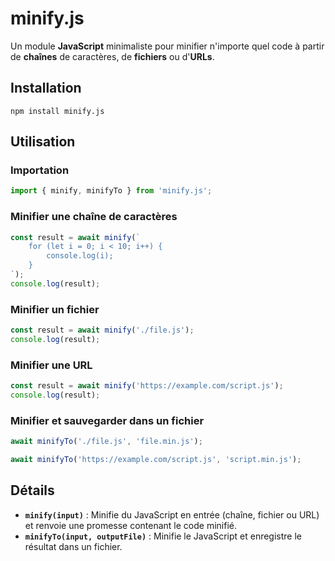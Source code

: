 # minify.js

Un module **JavaScript** minimaliste pour minifier n'importe quel code à partir de **chaînes** de caractères, de **fichiers** ou d'**URLs**.

## Installation

```console
npm install minify.js
```

## Utilisation

### Importation

```js
import { minify, minifyTo } from 'minify.js';
```

### Minifier une chaîne de caractères

```js
const result = await minify(`
    for (let i = 0; i < 10; i++) {
        console.log(i);
    }
`);
console.log(result);
```

### Minifier un fichier

```js
const result = await minify('./file.js');
console.log(result);
```

### Minifier une URL

```js
const result = await minify('https://example.com/script.js');
console.log(result);
```

### Minifier et sauvegarder dans un fichier

```js
await minifyTo('./file.js', 'file.min.js');
```

```js
await minifyTo('https://example.com/script.js', 'script.min.js');
```

## Détails

- **`minify(input)`** : Minifie du JavaScript en entrée (chaîne, fichier ou URL) et renvoie une promesse contenant le code minifié.
- **`minifyTo(input, outputFile)`** : Minifie le JavaScript et enregistre le résultat dans un fichier.
